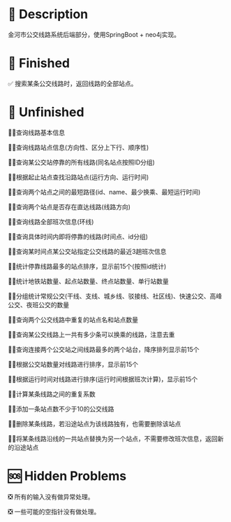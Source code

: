 # 🌈 Description



金河市公交线路系统后端部分，使用SpringBoot + neo4j实现。



# 📖 Finished

✅ 搜索某条公交线路时，返回线路的全部站点。

# 🤔 Unfinished
🤜🏼查询线路基本信息

🤜🏼查询线路站点信息(方向性、区分上下行、顺序性)

🤜🏼查询某公交站停靠的所有线路(同名站点按照ID分组)

🤜🏼根据起止站点查找沿路站点(运行方向、运行时间)

🤜🏼查询两个站点之间的最短路径(id、name、最少换乘、最短运行时间)

🤜🏼查询两个站点是否存在直达线路(线路方向)

🤜🏼查询线路全部班次信息(环线)

🤜🏼查询具体时间内即将停靠的线路(时间点、id分组)

🤜🏼查询某时间点某公交站指定公交线路的最近3趟班次信息

🤜🏼统计停靠线路最多的站点排序，显示前15个(按照id统计)

🤜🏼统计地铁站数量、起点站数量、终点站数量、单行站数量

🤜🏼分组统计常规公交(干线、支线、城乡线、驳接线、社区线)、快速公交、高峰公交、夜班公交的数量

🤜🏼查询两个公交线路中重复的站点名和站点数量

🤜🏼查询某公交线路上一共有多少条可以换乘的线路，注意去重

🤜🏼查询连接两个公交站之间线路最多的两个站台，降序排列显示前15个

🤜🏼根据公交站数量对线路进行排序，显示前15个

🤜🏼根据运行时间对线路进行排序(运行时间根据班次计算)，显示前15个

🤜🏼计算某条线路之间的重复系数

🤜🏼添加一条站点数不少于10的公交线路

🤜🏼删除某条线路，若沿途站点为该线路独有，也需要删除该站点

🤜🏼将某条线路沿线的一共站点替换为另一个站点，不需要修改班次信息，返回新的沿途站点

# 🆘 Hidden Problems



❎ 所有的输入没有做异常处理。

❎ 一些可能的空指针没有做处理。

